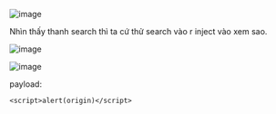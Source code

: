 ![image](https://github.com/user-attachments/assets/c34f14e0-bc5c-4945-bd70-2505e92bb261)

Nhìn thấy thanh search thì ta cứ thử search vào r inject vào xem sao.

![image](https://github.com/user-attachments/assets/0c998e7a-3dc0-4cb2-8579-f5be98095800)

![image](https://github.com/user-attachments/assets/fc2a260e-bc4f-4026-9a32-1b68fdbfd6df)

payload:

```
<script>alert(origin)</script>
```
